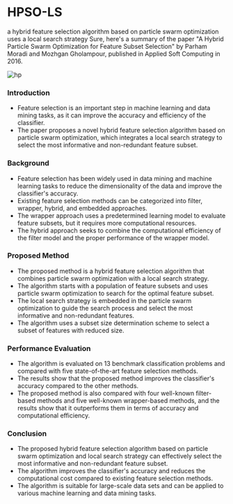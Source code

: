 # HPSO-LS
a hybrid feature selection algorithm based on particle swarm optimization uses a local search strategy
Sure, here's a summary of the paper "A Hybrid Particle Swarm Optimization for Feature Subset Selection" by Parham Moradi and Mozhgan Gholampour, published in Applied Soft Computing in 2016.

![hp](https://github.com/peyman-paknezhad/HPSO-LS/assets/102018763/6c336ea7-4a21-458c-b749-42af5dd5ff63)

### Introduction

* Feature selection is an important step in machine learning and data mining tasks, as it can improve the accuracy and efficiency of the classifier.
* The paper proposes a novel hybrid feature selection algorithm based on particle swarm optimization, which integrates a local search strategy to select the most informative and non-redundant feature subset.

### Background

* Feature selection has been widely used in data mining and machine learning tasks to reduce the dimensionality of the data and improve the classifier's accuracy.
* Existing feature selection methods can be categorized into filter, wrapper, hybrid, and embedded approaches.
* The wrapper approach uses a predetermined learning model to evaluate feature subsets, but it requires more computational resources.
* The hybrid approach seeks to combine the computational efficiency of the filter model and the proper performance of the wrapper model.

### Proposed Method

* The proposed method is a hybrid feature selection algorithm that combines particle swarm optimization with a local search strategy.
* The algorithm starts with a population of feature subsets and uses particle swarm optimization to search for the optimal feature subset.
* The local search strategy is embedded in the particle swarm optimization to guide the search process and select the most informative and non-redundant features.
* The algorithm uses a subset size determination scheme to select a subset of features with reduced size.

### Performance Evaluation

* The algorithm is evaluated on 13 benchmark classification problems and compared with five state-of-the-art feature selection methods.
* The results show that the proposed method improves the classifier's accuracy compared to the other methods.
* The proposed method is also compared with four well-known filter-based methods and five well-known wrapper-based methods, and the results show that it outperforms them in terms of accuracy and computational efficiency.

### Conclusion

* The proposed hybrid feature selection algorithm based on particle swarm optimization and local search strategy can effectively select the most informative and non-redundant feature subset.
* The algorithm improves the classifier's accuracy and reduces the computational cost compared to existing feature selection methods.
* The algorithm is suitable for large-scale data sets and can be applied to various machine learning and data mining tasks.
